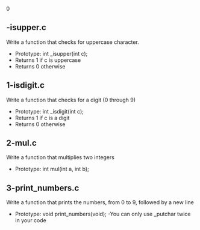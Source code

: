 0
## -isupper.c 
Write a function that checks for uppercase character. 
- Prototype: int _isupper\(int c\); 
- Returns 1 if c is uppercase 
- Returns 0 otherwise

## 1-isdigit.c 
 Write a function that checks for a digit \(0 through 9\) 
- Prototype: int _isdigit\(int c\); 
- Returns 1 if c is a digit 
- Returns 0 otherwise

## 2-mul.c 
Write a function that multiplies two integers 
- Prototype: int mul\(int a, int b\);

## 3-print_numbers.c 
Write a function that prints the numbers, from 0 to 9, followed by a new line 
- Prototype: void print_numbers\(void\); 
-You can only use _putchar twice in your code
